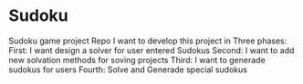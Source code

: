 Sudoku
======

Sudoku game project Repo
I want to develop this project in Three phases:
First: I want design a solver for user entered Sudokus
Second: I want to add new solvation methods for soving projects
Third: I want to generade sudokus for users 
Fourth: Solve and Generade special sudokus



